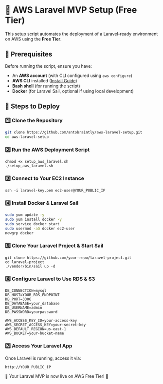 # 🚀 AWS Laravel MVP Setup (Free Tier)  

This setup script automates the deployment of a Laravel-ready environment on AWS using the **Free Tier**.  

## 📌 Prerequisites  

Before running the script, ensure you have:  

- An **AWS account** (with CLI configured using `aws configure`)  
- **AWS CLI** installed ([Install Guide](https://docs.aws.amazon.com/cli/latest/userguide/install-cliv2.html))  
- **Bash shell** (for running the script)  
- **Docker** (for Laravel Sail, optional if using local development)  

## 📜 Steps to Deploy  

### **1️⃣ Clone the Repository**  
```bash
git clone https://github.com/antobraintly/aws-laravel-setup.git
cd aws-laravel-setup
```
### **2️⃣ Run the AWS Deployment Script**  
```
chmod +x setup_aws_laravel.sh
./setup_aws_laravel.sh
```
### **3️⃣ Connect to Your EC2 Instance**
```
ssh -i laravel-key.pem ec2-user@YOUR_PUBLIC_IP
```

### **4️⃣ Install Docker & Laravel Sail**
```bash
sudo yum update -y
sudo yum install docker -y
sudo service docker start
sudo usermod -aG docker ec2-user
newgrp docker
```

### **5️⃣ Clone Your Laravel Project & Start Sail**
```
git clone https://github.com/your-repo/laravel-project.git
cd laravel-project
./vendor/bin/sail up -d
```

### **6️⃣ Configure Laravel to Use RDS & S3**
```
DB_CONNECTION=mysql
DB_HOST=YOUR_RDS_ENDPOINT
DB_PORT=3306
DB_DATABASE=your_database
DB_USERNAME=admin
DB_PASSWORD=yourpassword

AWS_ACCESS_KEY_ID=your-access-key
AWS_SECRET_ACCESS_KEY=your-secret-key
AWS_DEFAULT_REGION=us-east-1
AWS_BUCKET=your-bucket-name
```

### **7️⃣ Access Your Laravel App**

Once Laravel is running, access it via:
```
http://YOUR_PUBLIC_IP
```

🎉 Your Laravel MVP is now live on AWS Free Tier! 🚀
